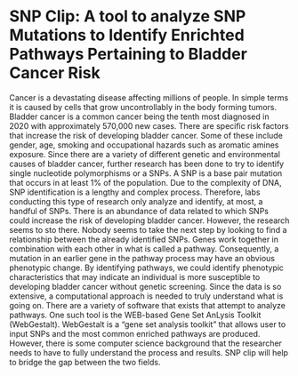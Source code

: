 # SNP Clip: A tool to analyze SNP Mutations to Identify Enrichted Pathways Pertaining to Bladder Cancer Risk

Cancer is a devastating disease affecting millions of people. In simple terms it is caused by cells that grow uncontrollably in the body forming tumors. Bladder cancer is a common cancer being the tenth most diagnosed in 2020 with approximately 570,000 new cases. There are specific risk factors that increase the risk of developing bladder cancer. Some of these include gender, age, smoking and occupational hazards such as aromatic amines exposure. Since there are a variety of different genetic and environmental causes of bladder cancer, further research has been done to try to identify single nucleotide polymorphisms or a SNPs. A SNP is a base pair mutation that occurs in at least 1% of the population. Due to the complexity of DNA, SNP identification is a lengthy and complex process. Therefore, labs conducting this type of research only analyze and identify, at most, a handful of SNPs. There is an abundance of data related to which SNPs could increase the risk of developing bladder cancer. However, the research seems to sto there. Nobody seems to take the next step by looking to find a relationship between the already identified SNPs. Genes work together in combination with each other in what is called a pathway. Consequently, a mutation in an earlier gene in the pathway process may have an obvious phenotypic change. By identifying pathways, we could identify phenotypic characteristics that may indicate an individual is more susceptible to developing bladder cancer without genetic screening. Since the data is so extensive, a computational approach is needed to truly understand what is going on. There are a variety of software that exists that attempt to analyze pathways. One such tool is the WEB-based Gene Set AnLysis Toolkit (WebGestalt).  WebGestalt is a “gene set analysis toolkit” that allows user to input SNPs and the most common enriched pathways are produced. However, there is some computer science background that the researcher needs to have to fully understand the process and results. SNP clip will help to bridge the gap between the two fields. 
